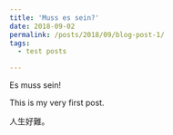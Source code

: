```yaml
---
title: 'Muss es sein?'
date: 2018-09-02
permalink: /posts/2018/09/blog-post-1/
tags:
  - test posts

---
```


Es muss sein!  

This is my very first post.  

人生好難。
